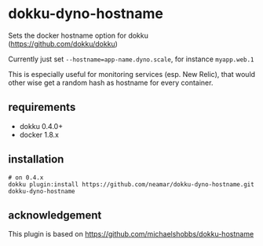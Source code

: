 # dokku-dyno-hostname

Sets the docker hostname option for dokku (https://github.com/dokku/dokku)

Currently just set `--hostname=app-name.dyno.scale`, for instance `myapp.web.1`

This is especially useful for monitoring services (esp. New Relic), that would other wise get a random hash as hostname for every container.


## requirements

- dokku 0.4.0+
- docker 1.8.x


## installation

```shell
# on 0.4.x
dokku plugin:install https://github.com/neamar/dokku-dyno-hostname.git dokku-dyno-hostname
```

## acknowledgement
This plugin is based on https://github.com/michaelshobbs/dokku-hostname
